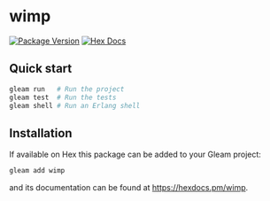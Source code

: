 # wimp

[![Package Version](https://img.shields.io/hexpm/v/wimp)](https://hex.pm/packages/wimp)
[![Hex Docs](https://img.shields.io/badge/hex-docs-ffaff3)](https://hexdocs.pm/wimp/)

## Quick start

```sh
gleam run   # Run the project
gleam test  # Run the tests
gleam shell # Run an Erlang shell
```

## Installation

If available on Hex this package can be added to your Gleam project:

```sh
gleam add wimp
```

and its documentation can be found at <https://hexdocs.pm/wimp>.
